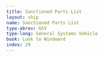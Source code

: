 ```yaml
---
title: Sanctioned Parts List
layout: ship
name: Sanctioned Parts List
type-abrev: GSV
type-long: General Systems Vehicle
book: Look to Windward
index: 29
---
```

